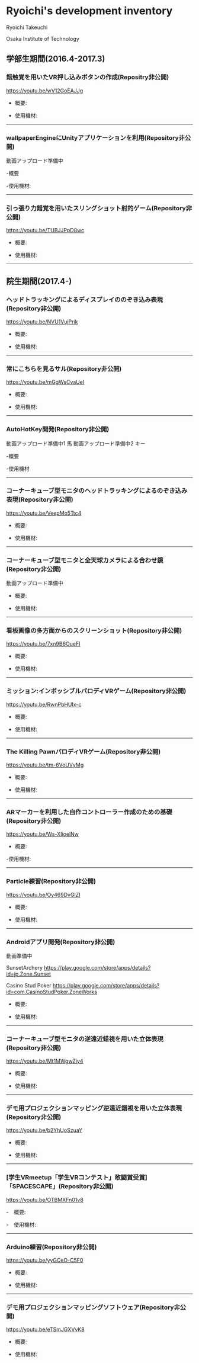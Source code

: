 # Ryoichi's development inventory
Ryoichi Takeuchi

Osaka Institute of Technology


## 学部生期間(2016.4-2017.3)
### 錯触覚を用いたVR押し込みボタンの作成(Repositry非公開)
https://youtu.be/wV12GoEAJJg

- 概要:

- 使用機材:
***
### wallpaperEngineにUnityアプリケーションを利用(Repository非公開)
動画アップロード準備中

-概要

-使用機材:

***
### 引っ張り力錯覚を用いたスリングショット射的ゲーム(Repository非公開)
https://youtu.be/TUBJJPpD8wc

- 概要:

- 使用機材:
***


## 院生期間(2017.4-)

### ヘッドトラッキングによるディスプレイののぞき込み表現(Repository非公開)
https://youtu.be/NVU1VujPrik

- 概要:

- 使用機材:
***
### 常にこちらを見るサル(Repository非公開)
https://youtu.be/mGgWsCvaUeI

- 概要:

- 使用機材:
***
### AutoHotKey開発(Repository非公開)
動画アップロード準備中1 馬
動画アップロード準備中2 キー

-概要

-使用機材

***
### コーナーキューブ型モニタのヘッドトラッキングによるのぞき込み表現(Repository非公開)
https://youtu.be/VeepMo5Ttc4

- 概要:

- 使用機材:
***
### コーナーキューブ型モニタと全天球カメラによる合わせ鏡(Repository非公開)
動画アップロード準備中
- 概要:

- 使用機材:
***
### 看板画像の多方面からのスクリーンショット(Repository非公開)
https://youtu.be/7xn9B6OueFI

- 概要:

- 使用機材:
***
### ミッション:インポッシブルパロディVRゲーム(Repository非公開)
https://youtu.be/RwnPbHUIx-c

- 概要:

- 使用機材:
***
### The Killing PawnパロディVRゲーム(Repository非公開)
https://youtu.be/tm-6VoUVyMg

- 概要:

- 使用機材:
***
### ARマーカーを利用した自作コントローラー作成のための基礎(Repository非公開)
https://youtu.be/Ws-XIioelNw

- 概要:

-使用機材:
***
### Particle練習(Repository非公開)
https://youtu.be/Oy469DvGIZI

- 概要:

- 使用機材:
***
### Androidアプリ開発(Repository非公開)
動画準備中

SunsetArchery
https://play.google.com/store/apps/details?id=jp.Zone.Sunset

Casino Stud Poker
https://play.google.com/store/apps/details?id=com.CasinoStudPoker.ZoneWorks
- 概要:

- 使用機材:

***
### コーナーキューブ型モニタの逆遠近錯視を用いた立体表現(Repository非公開)
https://youtu.be/Mt1MWgwZiy4

- 概要:

- 使用機材:
***
### デモ用プロジェクションマッピング逆遠近錯視を用いた立体表現(Repository非公開)
https://youtu.be/b2YhUoSzuaY

- 概要:

- 使用機材:
***
### [学生VRmeetup「学生VRコンテスト」敢闘賞受賞]「SPACESCAPE」(Repository非公開)
https://youtu.be/OTBMXFn01v8

-　概要:

-　使用機材:
***
### Arduino練習(Repository非公開)
https://youtu.be/yyGCeO-C5F0

- 概要:

- 使用機材:
***
### デモ用プロジェクションマッピングソフトウェア(Repository非公開)
https://youtu.be/eTSmJGXVvK8

- 概要:

- 使用機材:
